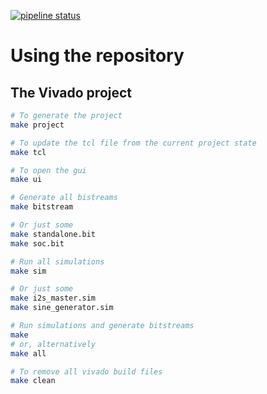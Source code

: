 [![pipeline status](https://gitlab.itiv.kit.edu/psoc/psoc_fpga/badges/master/pipeline.svg)](https://gitlab.itiv.kit.edu/psoc/psoc_fpga/commits/master)

# Using the repository

## The Vivado project

```bash
# To generate the project
make project

# To update the tcl file from the current project state
make tcl

# To open the gui
make ui

# Generate all bistreams
make bitstream

# Or just some
make standalone.bit
make soc.bit

# Run all simulations
make sim

# Or just some
make i2s_master.sim
make sine_generator.sim

# Run simulations and generate bitstreams
make
# or, alternatively
make all

# To remove all vivado build files
make clean
```